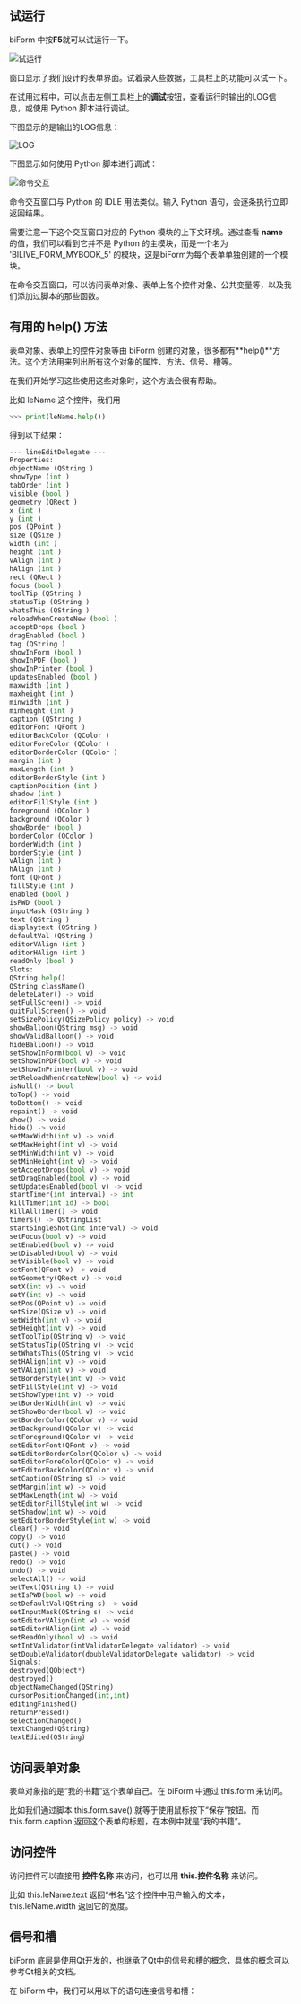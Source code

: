 ## 试运行

biForm 中按**F5**就可以试运行一下。

![试运行](first_16.png)

窗口显示了我们设计的表单界面。试着录入些数据，工具栏上的功能可以试一下。

在试用过程中，可以点击左侧工具栏上的**调试**按钮，查看运行时输出的LOG信息，或使用 Python 脚本进行调试。

下图显示的是输出的LOG信息：

![LOG](first_17.png)

下图显示如何使用 Python 脚本进行调试：

![命令交互](first_17.png)

命令交互窗口与 Python 的 IDLE 用法类似。输入 Python 语句，会逐条执行立即返回结果。

需要注意一下这个交互窗口对应的 Python 模块的上下文环境。通过查看 __name__ 的值，我们可以看到它并不是 Python 的主模块，而是一个名为 'BILIVE_FORM_MYBOOK_5' 的模块，这是biForm为每个表单单独创建的一个模块。

在命令交互窗口，可以访问表单对象、表单上各个控件对象、公共变量等，以及我们添加过脚本的那些函数。

## 有用的 help() 方法

表单对象、表单上的控件对象等由 biForm 创建的对象，很多都有**help()**方法。这个方法用来列出所有这个对象的属性、方法、信号、槽等。

在我们开始学习这些使用这些对象时，这个方法会很有帮助。

比如 leName 这个控件，我们用

``` python
>>> print(leName.help())
```

得到以下结果：

``` python
--- lineEditDelegate ---
Properties:
objectName (QString )
showType (int )
tabOrder (int )
visible (bool )
geometry (QRect )
x (int )
y (int )
pos (QPoint )
size (QSize )
width (int )
height (int )
vAlign (int )
hAlign (int )
rect (QRect )
focus (bool )
toolTip (QString )
statusTip (QString )
whatsThis (QString )
reloadWhenCreateNew (bool )
acceptDrops (bool )
dragEnabled (bool )
tag (QString )
showInForm (bool )
showInPDF (bool )
showInPrinter (bool )
updatesEnabled (bool )
maxwidth (int )
maxheight (int )
minwidth (int )
minheight (int )
caption (QString )
editorFont (QFont )
editorBackColor (QColor )
editorForeColor (QColor )
editorBorderColor (QColor )
margin (int )
maxLength (int )
editorBorderStyle (int )
captionPosition (int )
shadow (int )
editorFillStyle (int )
foreground (QColor )
background (QColor )
showBorder (bool )
borderColor (QColor )
borderWidth (int )
borderStyle (int )
vAlign (int )
hAlign (int )
font (QFont )
fillStyle (int )
enabled (bool )
isPWD (bool )
inputMask (QString )
text (QString )
displaytext (QString )
defaultVal (QString )
editorVAlign (int )
editorHAlign (int )
readOnly (bool )
Slots:
QString help()
QString className()
deleteLater() -> void
setFullScreen() -> void
quitFullScreen() -> void
setSizePolicy(QSizePolicy policy) -> void
showBalloon(QString msg) -> void
showValidBalloon() -> void
hideBalloon() -> void
setShowInForm(bool v) -> void
setShowInPDF(bool v) -> void
setShowInPrinter(bool v) -> void
setReloadWhenCreateNew(bool v) -> void
isNull() -> bool
toTop() -> void
toBottom() -> void
repaint() -> void
show() -> void
hide() -> void
setMaxWidth(int v) -> void
setMaxHeight(int v) -> void
setMinWidth(int v) -> void
setMinHeight(int v) -> void
setAcceptDrops(bool v) -> void
setDragEnabled(bool v) -> void
setUpdatesEnabled(bool v) -> void
startTimer(int interval) -> int
killTimer(int id) -> bool
killAllTimer() -> void
timers() -> QStringList
startSingleShot(int interval) -> void
setFocus(bool v) -> void
setEnabled(bool v) -> void
setDisabled(bool v) -> void
setVisible(bool v) -> void
setFont(QFont v) -> void
setGeometry(QRect v) -> void
setX(int v) -> void
setY(int v) -> void
setPos(QPoint v) -> void
setSize(QSize v) -> void
setWidth(int v) -> void
setHeight(int v) -> void
setToolTip(QString v) -> void
setStatusTip(QString v) -> void
setWhatsThis(QString v) -> void
setHAlign(int v) -> void
setVAlign(int v) -> void
setBorderStyle(int v) -> void
setFillStyle(int v) -> void
setShowType(int v) -> void
setBorderWidth(int v) -> void
setShowBorder(bool v) -> void
setBorderColor(QColor v) -> void
setBackground(QColor v) -> void
setForeground(QColor v) -> void
setEditorFont(QFont v) -> void
setEditorBorderColor(QColor v) -> void
setEditorForeColor(QColor v) -> void
setEditorBackColor(QColor v) -> void
setCaption(QString s) -> void
setMargin(int w) -> void
setMaxLength(int w) -> void
setEditorFillStyle(int w) -> void
setShadow(int w) -> void
setEditorBorderStyle(int w) -> void
clear() -> void
copy() -> void
cut() -> void
paste() -> void
redo() -> void
undo() -> void
selectAll() -> void
setText(QString t) -> void
setIsPWD(bool w) -> void
setDefaultVal(QString s) -> void
setInputMask(QString s) -> void
setEditorVAlign(int w) -> void
setEditorHAlign(int w) -> void
setReadOnly(bool v) -> void
setIntValidator(intValidatorDelegate validator) -> void
setDoubleValidator(doubleValidatorDelegate validator) -> void
Signals:
destroyed(QObject*)
destroyed()
objectNameChanged(QString)
cursorPositionChanged(int,int)
editingFinished()
returnPressed()
selectionChanged()
textChanged(QString)
textEdited(QString)
```

## 访问表单对象

表单对象指的是“我的书籍”这个表单自己。在 biForm 中通过 this.form 来访问。

比如我们通过脚本 this.form.save() 就等于使用鼠标按下“保存”按钮。而 this.form.caption 返回这个表单的标题，在本例中就是“我的书籍”。

## 访问控件

访问控件可以直接用 **控件名称** 来访问，也可以用 **this.控件名称** 来访问。

比如 this.leName.text 返回“书名”这个控件中用户输入的文本，this.leName.width 返回它的宽度。

## 信号和槽

biForm 底层是使用Qt开发的，也继承了Qt中的信号和槽的概念，具体的概念可以参考Qt相关的文档。

在 biForm 中，我们可以用以下的语句连接信号和槽：









